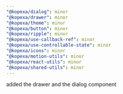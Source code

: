 ```yaml
---
"@kopexa/dialog": minor
"@kopexa/drawer": minor
"@kopexa/theme": minor
"@kopexa/button": minor
"@kopexa/ripple": minor
"@kopexa/use-callback-ref": minor
"@kopexa/use-controllable-state": minor
"@kopexa/icons": minor
"@kopexa/motion-utils": minor
"@kopexa/react-utils": minor
"@kopexa/shared-utils": minor
---
```


added the drawer and the dialog component
